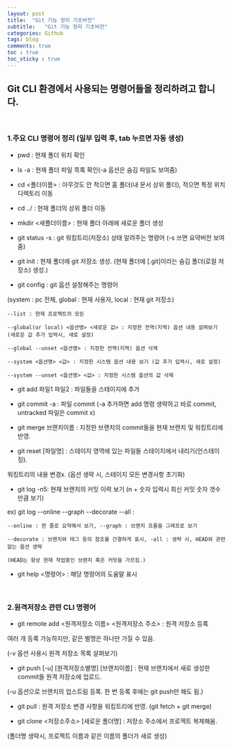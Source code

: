 ```yaml
---
layout: post
title:  "Git 기능 정리 기초버전"
subtitle:   "Git 기능 정리 기초버전"
categories: Github
tags: blog
comments: true
toc : true
toc_sticky : true
---
```


## Git CLI 환경에서 사용되는 명령어들을 정리하려고 합니다.

<br/>

### 1.주요 CLI 명령어 정리 (일부 입력 후, tab 누르면 자동 생성)

- pwd : 현재 폴더 위치 확인

- ls -a : 현재 폴더 파일 목록 확인(-a 옵션은 숨김 파일도 보여줌)

- cd <폴더이름> : 아무것도 안 적으면 홈 폴더(내 문서 상위 폴더), 적으면 특정 위치 디렉토리 이동

- cd ../ : 현재 폴더의 상위 폴더 이동

- mkdir <새폴더이름> : 현재 폴더 아래에 새로운 폴더 생성

- git status -s : git 워킹트리(저장소) 상태 알려주는 명령어 (-s 쓰면 요약버전 보여줌)

- git init : 현재 폴더에 git 저장소 생성. (현재 폴더에 [.git]이라는 숨김 폴더(로컬 저장소) 생성.)

- git config : git 옵션 설정해주는 명령어 

(system : pc 전체, global : 현재 사용자, local : 현재 git 저장소)

    --list : 현재 프로젝트의 모든 

    --global(or local) <옵션명> <새로운 값> : 지정한 전역(지역) 옵션 내용 살펴보기 (새로운 값 추가 입력시, 새로 설정)

    --global --unset <옵션명> : 지정한 전역(지역) 옵션 삭제

    --system <옵션명> <값> : 지정한 시스템 옵션 내용 보기 (값 추가 입력시, 새로 설정)

    --system --unset <옵션명> <값> : 지정한 시스템 옵션의 값 삭제

- git add 파일1 파일2 : 파일들을 스테이지에 추가

- git commit -a : 파일 commit (-a 추가하면 add 명령 생략하고 바로 commit, untracked 파일은 commit x)

- git merge 브랜치이름 : 지정한 브랜치의 commit들을 현재 브랜치 및 워킹트리에 반영.

- git reset [파일명] : 스테이지 영역에 있는 파일들 스테이지에서 내리기(언스테이징).

워킹트리의 내용 변경x. (옵션 생략 시, 스테이지 모든 변경사항 초기화)

- git log -n5: 현재 브랜치의 커밋 이력 보기 (n + 숫자 입력시 최신 커밋 숫자 갯수만큼 보기)

ex) git log --online --graph --decorate --all : 

    --online : 한 줄로 요약해서 보기, --graph : 브랜치 흐름을 그래프로 보기

    --decorate : 브랜치와 태그 등의 참조를 간결하게 표시, -all : 생략 시, HEAD와 관련없는 옵션 생략

    (HEAD는 항상 현재 작업중인 브랜치 혹은 커밋을 가르킴.)

- git help <명령어> : 해당 명령어의 도움말 표시

<br/>

### 2.원격저장소 관련 CLI 명령어

- git remote add <원격저장소 이름> <원격저장소 주소> : 원격 저장소 등록

여러 개 등록 가능하지만, 같은 별명은 하나만 가질 수 있음.

(-v 옵션 사용시 원격 저장소 목록 살펴보기)

- git push [-u] [원격저장소별명] [브랜치이름] : 현재 브랜치에서 새로 생성한 commit들 원격 저장소에 업로드.

(-u 옵션으로 브랜치의 업스트림 등록. 한 번 등록 후에는 git push만 해도 됨.)

- git pull : 원격 저장소 변경 사항을 워킹트리에 반영. (git fetch + git merge)

- git clone <저장소주소> [새로운 폴더명] : 저장소 주소에서 프로젝트 복제해옴. 

(폴더명 생략시, 프로젝트 이름과 같은 이름의 폴더가 새로 생성)